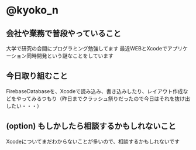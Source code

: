 # @kyoko_n

## 会社や業務で普段やっていること

大学で研究の合間にプログラミング勉強してます
最近WEBとXcodeでアプリケーション同時開発という謎なことをしています


## 今日取り組むこと

FirebaseDatabaseを、Xcodeで読み込み、書き込みしたり、レイアウト作成などをやってみるつもり（昨日までクラッシュ祭りだったので今日はそれを抜け出したい・・・）

## (option) もしかしたら相談するかもしれないこと

Xcodeについてまだわからないことが多いので、相談するかもしれないです
